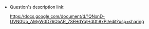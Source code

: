 + Question's description link:

    https://docs.google.com/document/d/1QNxnD-UVNGUo_AMyW0D76ObAR_7SFHdYqlHdOti8xPI/edit?usp=sharing